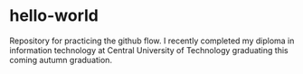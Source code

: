 # hello-world
Repository for practicing the github flow.
I recently completed my diploma in information technology at Central University of Technology graduating this coming autumn graduation. 
